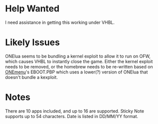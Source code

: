 # Help Wanted
I need assistance in getting this working under VHBL.

# Likely Issues
ONElua seems to be bundling a kernel exploit to allow it to run on OFW, which causes VHBL to instantly close the game.
Either the kernel exploit needs to be removed, or the homebrew needs to be re-written based on [ONEmenu](https://github.com/ONElua/ONEmenu/)'s EBOOT.PBP which uses a lower(?) version of ONElua that doesn't bundle a kexploit.

# Notes
There are 10 apps included, and up to 16 are supported.
Sticky Note supports up to 54 characters.
Date is listed in DD/MM/YY format.